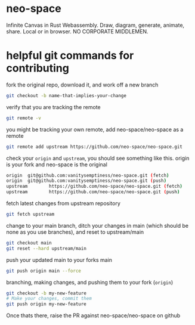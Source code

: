 # neo-space
Infinite Canvas in Rust Webassembly. 
Draw, diagram, generate, animate, share. Local or in browser. 
NO CORPORATE MIDDLEMEN.

# helpful git commands for contributing
fork the original repo, download it, and work off a new branch
```bash
git checkout -b name-that-implies-your-change
```
verify that you are tracking the remote
```bash
git remote -v
```
you might be tracking your own remote, add neo-space/neo-space as a remote
```bash
git remote add upstream https://github.com/neo-space/neo-space.git
```
check your `origin` and `upstream`, you should see something like this.
origin is your fork and neo-space is the original
```bash
origin  git@github.com:vanitysemptiness/neo-space.git (fetch)
origin  git@github.com:vanitysemptiness/neo-space.git (push)
upstream        https://github.com/neo-space/neo-space.git (fetch)
upstream        https://github.com/neo-space/neo-space.git (push)
```

fetch latest changes from upstream repository
```bash
git fetch upstream
```
change to your main branch, ditch your changes in main (which should be none as you use branches), and reset to upstream/main
```bash
git checkout main
git reset --hard upstream/main
```
push your updated main to your forks main 
```bash
git push origin main --force
```
branching, making changes, and pushing them to your fork (`origin`)
```bash
git checkout -b my-new-feature
# Make your changes, commit them
git push origin my-new-feature
```
Once thats there, raise the PR against neo-space/neo-space on github
